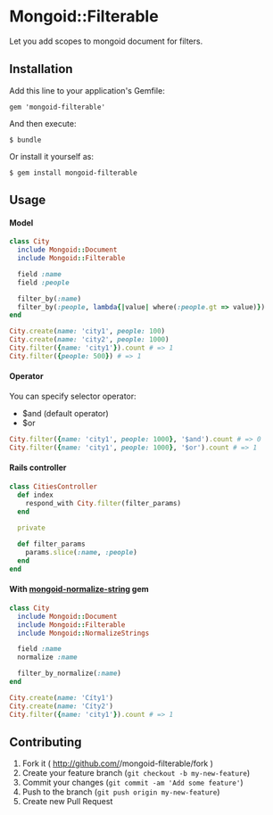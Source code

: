 # Mongoid::Filterable

Let you add scopes to mongoid document for filters.

## Installation

Add this line to your application's Gemfile:

    gem 'mongoid-filterable'

And then execute:

    $ bundle

Or install it yourself as:

    $ gem install mongoid-filterable

## Usage

#### Model

```ruby
class City
  include Mongoid::Document
  include Mongoid::Filterable

  field :name
  field :people

  filter_by(:name)
  filter_by(:people, lambda{|value| where(:people.gt => value)})
end

City.create(name: 'city1', people: 100)
City.create(name: 'city2', people: 1000)
City.filter({name: 'city1'}).count # => 1
City.filter({people: 500}) # => 1
```

#### Operator

You can specify selector operator: 

* $and (default operator)
* $or

```ruby
City.filter({name: 'city1', people: 1000}, '$and').count # => 0
City.filter({name: 'city1', people: 1000}, '$or').count # => 1
```

#### Rails controller

```ruby
class CitiesController
  def index
    respond_with City.filter(filter_params)
  end
  
  private

  def filter_params
    params.slice(:name, :people)
  end
end
```

#### With [mongoid-normalize-string](https://github.com/nosolosoftware/mongoid-normalize-strings) gem

```ruby
class City
  include Mongoid::Document
  include Mongoid::Filterable
  include Mongoid::NormalizeStrings

  field :name
  normalize :name

  filter_by_normalize(:name)
end

City.create(name: 'Cíty1')
City.create(name: 'Cíty2')
City.filter({name: 'city1'}).count # => 1
```

## Contributing

1. Fork it ( http://github.com/<my-github-username>/mongoid-filterable/fork )
2. Create your feature branch (`git checkout -b my-new-feature`)
3. Commit your changes (`git commit -am 'Add some feature'`)
4. Push to the branch (`git push origin my-new-feature`)
5. Create new Pull Request
